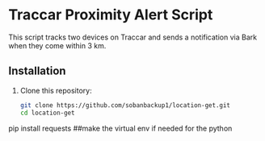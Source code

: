 # Traccar Proximity Alert Script

This script tracks two devices on Traccar and sends a notification via Bark when they come within 3 km.

## Installation

1. Clone this repository:
   ```bash
   git clone https://github.com/sobanbackup1/location-get.git
   cd location-get
  pip install requests
##make the virtual env if needed for the python 
